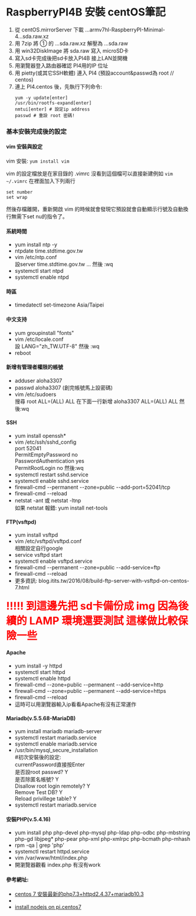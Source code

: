 # RaspberryPI4B 安裝 centOS筆記

1. 從 centOS.mirrorServer 下載 ...armv7hl-RaspberryPI-Minimal-4...sda.raw.xz
2. 用 7zip 將 ① 的 ...sda.raw.xz 解壓為 ...sda.raw
3. 用 win32DiskImage 將 sda.raw 寫入 microSD卡
4. 寫入sd卡完成後把sd卡放入PI4B 接上LAN並開機
5. 用瀏覽器登入路由器確認 PI4用的IP 位址
6. 用 pietty(或其它SSH軟體) 連入 PI4 (預設account&passwd為 root // centos)
7. 連上 PI4.centos 後，先執行下列命令:  
    ```
    yum -y update[enter]
    /usr/bin/rootfs-expand[enter]
    nmtui[enter] # 設定ip address
    passwd # 重設 root 密碼!
    ```

### 基本安裝完成後的設定

#### vim 安裝與設定

vim 安裝: `yum install vim`

vim 的設定檔放是在家目錄的 .vimrc
沒看到這個檔可以直接新建例如 `vim ~/.vimrc`
在裡面加入下列兩行
```
set number
set wrap
```
然後存檔離開，重新開啟 vim 的時候就會發現它預設就會自動顯示行號及自動換行無需下set nu的指令了。

#### 系統時間
* yum install ntp -y
* ntpdate time.stdtime.gov.tw
* vim /etc/ntp.conf  
    設server time.stdtime.gov.tw ... 然後 :wq
* systemctl start ntpd
* systemctl enable ntpd

#### 時區
* timedatectl set-timezone Asia/Taipei

#### 中文支持
* yum groupinstall "fonts"
* vim /etc/locale.conf  
    設 LANG="zh_TW.UTF-8" 然後 :wq
* reboot

#### 新增有管理者權限的帳號
* adduser aloha3307
* passwd aloha3307 (創完帳號馬上設密碼)
* vim /etc/sudoers  
    搜尋 root ALL=(ALL) ALL 在下面一行新增 aloha3307 ALL=(ALL) ALL 然後:wq

#### SSH
* yum install openssh*
* vim /etc/ssh/sshd_config  
    port 52041  
    PermitEmptyPassword no  
    PasswordAuthentication yes  
    PermitRootLogin no  然後:wq
* systemctl restart sshd.service
* systemctl enable sshd.service
* firewall-cmd --permanent --zone=public --add-port=52041/tcp
* firewall-cmd --reload
* netstat -ant 或 netstat -ltnp  
    如果 netstat 報錯: yum install net-tools

#### FTP(vsftpd)
* yum install vsftpd
* vim /etc/vsftpd/vsftpd.conf  
    相關設定自行google
* service vsftpd start
* systemctl enable vsftpd.service
* firewall-cmd --permanent --zone=public --add-service=ftp
* firewall-cmd --reload
* 更多資訊: blog.itits.tw/2016/08/build-ftp-server-with-vsftpd-on-centos-7.html

#### <span style="color:red;font-size:2em;">!!!!! 到這邊先把 sd卡備份成 img 因為後續的 LAMP 環境還要測試 這樣做比較保險一些</span>

#### Apache
* yum install -y httpd
* systemctl start httpd
* systemctl enable httpd
* firewall-cmd --zone=public --permanent --add-service=http
* firewall-cmd --zone=public --permanent --add-service=https
* firewall-cmd --reload
* 這時可以用瀏覽器輸入ip看看Apache有沒有正常運作

#### Mariadb(v.5.5.68-MariaDB)
* yum install mariadb mariadb-server
* systemctl restart mariadb.service
* systemctl enable mariadb.service
* /usr/bin/mysql_secure_installation  
    #初次安裝後的設定:  
    currentPassword直接按Enter  
    是否設root passwd? Y  
    是否除匿名帳號? Y  
    Disallow root login remotely? Y  
    Remove Test DB? Y  
    Reload privillege table? Y  
* systemctl restart mariadb.service

#### 安裝PHP(v.5.4.16)
* yum install php php-devel php-mysql php-ldap php-odbc php-mbstring php-gd libjpeg* php-pear php-xml php-xmlrpc php-bcmath php-mhash
* rpm -qa | grep 'php'
* systemctl restart httpd.service
* vim /var/www/html/index.php
* 開瀏覽器觀看 index.php 有沒有work

#### 參考網址:
* [centos 7 安裝最新的php7.3+httpd2.4.37+mariadb10.3](http://lab.aoetek.com/index.php/2018/11/06/107110501/)
* [](https://www.digit-seed.com/lamp-install-teaching-01/)
* [install nodejs on pi.centos7](https://iter01.com/544013.html)
